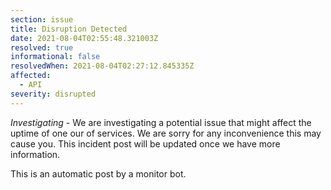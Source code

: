 ```yaml
---
section: issue
title: Disruption Detected
date: 2021-08-04T02:55:48.321003Z
resolved: true
informational: false
resolvedWhen: 2021-08-04T02:27:12.845335Z
affected:
  - API
severity: disrupted
---
```

*Investigating* - We are investigating a potential issue that might affect the uptime of one our of services. We are sorry for any inconvenience this may cause you. This incident post will be updated once we have more information.

This is an automatic post by a monitor bot.
        